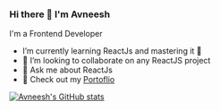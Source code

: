 ### Hi there 👋  I'm Avneesh
I'm a Frontend  Developer

<!--
**avneesh0612/avneesh0612** is a ✨ _special_ ✨ repository because its `README.md` (this file) appears on your GitHub profile.

Here are some ideas to get you started:

- 🔭 I’m currently working on ...
- 🌱 I’m currently learning ...
- 👯 I’m looking to collaborate on ...
- 🤔 I’m looking for help with ...
- 💬 Ask me about ...
- 📫 How to reach me: ...
- 😄 Pronouns: ...
- ⚡ Fun fact: ...
-->
* I’m currently learning ReactJs and mastering it 💪
* 👯 I’m looking to collaborate on any ReactJS project
* 💬 Ask me about ReactJs
* 🧠 Check out my [Portoflio](https://avneeshresume.netlify.app/ "Avneesh's Portoflio")


[![Avneesh's GitHub stats](https://github-readme-stats.vercel.app/api?username=avneesh0612)](https://github.com/avneesh0612/&show_icons=true&theme=merko)

